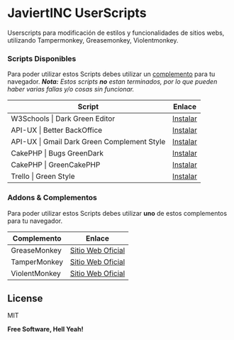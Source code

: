 # JaviertINC UserScripts

Userscripts para modificación de estilos y funcionalidades de sitios webs, utilizando Tampermonkey, Greasemonkey, Violentmonkey.


### Scripts Disponibles

Para poder utilizar estos Scripts debes utilizar un [complemento](./README.md#addons--complementos) para tu navegador.
_**Nota:** Estos scripts **no** estan terminados, por lo que pueden haber varias fallas y/o cosas sin funcionar._

| Script | Enlace |
| ------ | ------ |
| W3Schools \| Dark Green Editor | [Instalar](https://github.com/JaviertINC/userscripts/raw/master/scripts/w3schools.editor.user.js) |
| API-UX \| Better BackOffice | [Instalar](https://github.com/JaviertINC/userscripts/raw/master/scripts/api-ux.backoffice.user.js) |
| API-UX \| Gmail Dark Green Complement Style | [Instalar](https://github.com/JaviertINC/userscripts/raw/master/scripts/api-ux.gmail.user.js) |
| CakePHP \| Bugs GreenDark | [Instalar](https://github.com/JaviertINC/userscripts/raw/master/scripts/cakephp.bugs.user.js) |
| CakePHP \| GreenCakePHP | [Instalar](https://github.com/JaviertINC/userscripts/raw/master/scripts/cakephp.green.user.js) |
| Trello \| Green Style | [Instalar](https://github.com/JaviertINC/userscripts/raw/master/scripts/trello.green.user.js) |


### Addons & Complementos

Para poder utilizar estos Scripts debes utilizar **uno** de estos complementos para tu navegador.

| Complemento | Enlace |
| ------ | ------ |
| GreaseMonkey | [Sitio Web Oficial](https://www.greasespot.net/) |
| TamperMonkey | [Sitio Web Oficial](https://www.tampermonkey.net/) |
| ViolentMonkey | [Sitio Web Oficial](https://violentmonkey.github.io/) |


License
----

MIT


**Free Software, Hell Yeah!**
